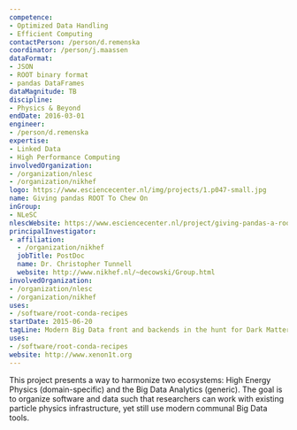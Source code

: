 ```yaml
---
competence:
- Optimized Data Handling
- Efficient Computing
contactPerson: /person/d.remenska
coordinator: /person/j.maassen
dataFormat:
- JSON
- ROOT binary format
- pandas DataFrames
dataMagnitude: TB
discipline:
- Physics & Beyond
endDate: 2016-03-01
engineer:
- /person/d.remenska
expertise:
- Linked Data
- High Performance Computing
involvedOrganization:
- /organization/nlesc
- /organization/nikhef
logo: https://www.esciencecenter.nl/img/projects/1.p047-small.jpg
name: Giving pandas ROOT To Chew On
inGroup:
- NLeSC
nlescWebsite: https://www.esciencecenter.nl/project/giving-pandas-a-root-to-chew-on
principalInvestigator:
- affiliation:
  - /organization/nikhef
  jobTitle: PostDoc
  name: Dr. Christopher Tunnell
  website: http://www.nikhef.nl/~decowski/Group.html
involvedOrganization:
- /organization/nlesc
- /organization/nikhef
uses:
- /software/root-conda-recipes
startDate: 2015-06-20
tagLine: Modern Big Data front and backends in the hunt for Dark Matter.
uses:
- /software/root-conda-recipes
website: http://www.xenon1t.org
---
```

This project presents a way to harmonize two ecosystems: High Energy Physics (domain-specific) and the Big Data Analytics (generic). The goal is to organize software and data such that researchers can work with existing particle physics infrastructure, yet still use modern communal Big Data tools.
